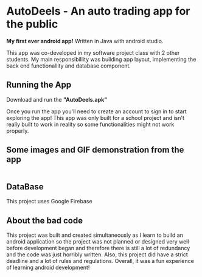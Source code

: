 # AutoDeels - An auto trading app for the public

**My first ever android app!** Written in Java with android studio. 

This app was co-developed in my software project class with 2 other students. My main responsibillity was building app layout, implementing the back end functionallity and database component.

## Running the App
Download and run the **"AutoDeels.apk"**

Once you run the app you'll need to create an account to sign in to start exploring the app! This app was only built for a school project and isn't really built to work in reality so some functionalities might not work properly.

## Some images and GIF demonstration from the app
<p align="center"><img source="./readme_assets/AutoDeels_signup_login.gif" width="100%"></p>

## DataBase 
This project uses Google Firebase

## About the bad code
This project was built and created simultaneously as I learn to build an android application so the project was not planned or designed very well before development began and therefore there is still a lot of redundancy and the code was just horribly written. Also, this project did have a strict deadline and a lot of rules and regulations. Overall, it was a fun experience of learning android development!
